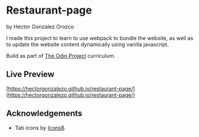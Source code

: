 # Restaurant-page

by Héctor Gonzalez Orozco

I made this project to learn to use webpack to bundle the website, as well as to update the website content dynamically using vanilla javascript.

Build as part of [The Odin Project](https://www.theodinproject.com/) curriculum.

## Live Preview

[https://hectorgonzalezo.github.io/restaurant-page/](https://hectorgonzalezo.github.io/restaurant-page/)


## Acknowledgements

- Tab icons by [Icons8](https://icons8.com).
